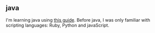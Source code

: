 java
----
I'm learning java using [this guide]. Before java, I was only familiar with scripting languages: Ruby, Python and javaScript.

[this guide]: http://knuth.luther.edu/~bmiller/Java4Python/index.html
